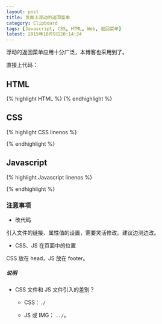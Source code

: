 ```yaml
---
layout: post
title: 页面上浮动的返回菜单
category: Clipboard
tags: [Javascript, CSS, HTML, Web, 返回菜单]
latest: 2015年10月9日20:14:24
---
```


浮动的返回菜单应用十分广泛，本博客也采用到了。

直接上代码：

HTML
-

{% highlight HTML %}
<a href="#top" id="back-to-top" title="返回顶层"></a>
{% endhighlight %}

CSS
-

{% highlight CSS linenos %}
<style type="text/css">

	/* Back to top*/

	#back-to-top {
		font-size: 100px;
		position: fixed;
		bottom: 10em;
		right: 5px;
		text-decoration: none;
		color: #F7F6F6;
		background-color: #D9AC8B;
		font-size: 16px;
		padding: 1em;
		display: none;
	}

	#back-to-top:hover {
		color: #D9AC8B;
		background-color: #F7F6F6;
	}
</style>
{% endhighlight %}

Javascript
-

{% highlight Javascript linenos %}
<script src="http://lamchuanjiang.github.io/js/jquery-2.1.4.min.js"></script>
<script type="text/javascript">
	$( function (){
	    $( "#back-to-top" ).click( function (){
	        jQuery( "html,body" ).animate({
	            scrollTop:10
	        },500);
	    });
	    $(window).scroll( function () {
	        if  ( $( this ).scrollTop() > 50){
	            $( '#back-to-top' ).fadeIn( "fast" );
	        } else  {
	            $( '#back-to-top' ).stop().fadeOut( "fast" );
	        }
	    });
	});
</script>
{% endhighlight %}

### 注意事项

+ 改代码

引入文件的链接、属性值的设置，需要灵活修改。建议边测边改。

+ CSS、JS 在页面中的位置

CSS 放在 head，JS 放在 footer。

##### **说明**

+ CSS  文件和 JS  文件引入的差别？

    - CSS：`./`
    
    - JS 或 IMG： `../`。
